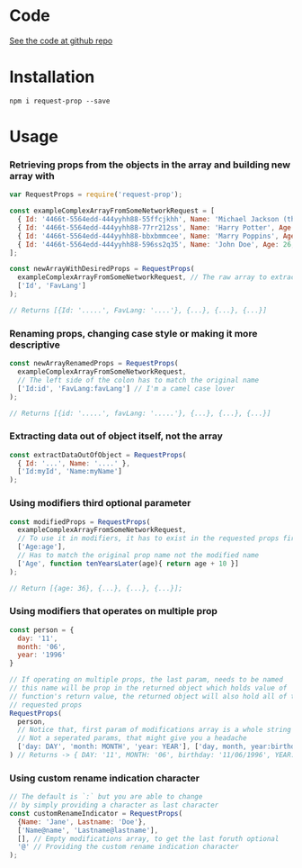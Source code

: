 # Code
[See the code at github repo](https://github.com/ertankara/request-prop)

# Installation

`npm i request-prop --save`

# Usage

### Retrieving props from the objects in the array and building new array with

```javascript
var RequestProps = require('request-prop');

const exampleComplexArrayFromSomeNetworkRequest = [
  { Id: '4466t-5564edd-444yyhh88-55ffcjkhh', Name: 'Michael Jackson (the coder one)', Age: 26, FavLang: 'JavaScript' },
  { Id: '4466t-5564edd-444yyhh88-77rr212ss', Name: 'Harry Potter', Age: 26, FavLang: 'Java' },
  { Id: '4466t-5564edd-444yyhh88-bbxbmmcee', Name: 'Marry Poppins', Age: 26, FavLang: 'Python' },
  { Id: '4466t-5564edd-444yyhh88-596ss2q35', Name: 'John Doe', Age: 26, FavLang: 'Rust' },
];

const newArrayWithDesiredProps = RequestProps(
  exampleComplexArrayFromSomeNetworkRequest, // The raw array to extract data from
  ['Id', 'FavLang']
);

// Returns [{Id: '.....', FavLang: '....'}, {...}, {...}, {...}]
```

### Renaming props, changing case style or making it more descriptive

```javascript
const newArrayRenamedProps = RequestProps(
  exampleComplexArrayFromSomeNetworkRequest,
  // The left side of the colon has to match the original name
  ['Id:id', 'FavLang:favLang'] // I'm a camel case lover
);

// Returns [{id: '.....', favLang: '.....'}, {...}, {...}, {...}]
```


### Extracting data out of object itself, not the array
```javascript
const extractDataOutOfObject = RequestProps(
  { Id: '...', Name: '....' },
  ['Id:myId', 'Name:myName']
);
```


### Using modifiers third optional parameter

```javascript
const modifiedProps = RequestProps(
  exampleComplexArrayFromSomeNetworkRequest,
  // To use it in modifiers, it has to exist in the requested props first.
  ['Age:age'],
  // Has to match the original prop name not the modified name
  ['Age', function tenYearsLater(age){ return age + 10 }]
);

// Return [{age: 36}, {...}, {...}, {...}];
```

### Using modifiers that operates on multiple prop
```javascript
const person = {
  day: '11',
  month: '06',
  year: '1996'
}

// If operating on multiple props, the last param, needs to be named
// this name will be prop in the returned object which holds value of
// function's return value, the returned object will also hold all of the
// requested props
RequestProps(
  person,
  // Notice that, first param of modifications array is a whole string
  // Not a seperated params, that might give you a headache
  ['day: DAY', 'month: MONTH', 'year: YEAR'], ['day, month, year:birthday', (day, month, year) => `${day}/${month}/${year}`]
) // Returns -> { DAY: '11', MONTH: '06', birthday: '11/06/1996', YEAR: '1996' }
```

### Using custom rename indication character

```javascript
// The default is `:` but you are able to change
// by simply providing a character as last character
const customRenameIndicator = RequestProps(
  {Name: 'Jane', Lastname: 'Doe'},
  ['Name@name', 'Lastname@lastname'],
  [], // Empty modifications array, to get the last foruth optional
  '@' // Providing the custom rename indication character
);
```
